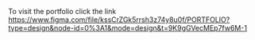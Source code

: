 To visit the portfolio click the link
https://www.figma.com/file/kssCrZGk5rrsh3z74y8u0f/PORTFOLIO?type=design&node-id=0%3A1&mode=design&t=9K9gGVecMEp7fw6M-1
